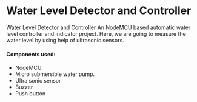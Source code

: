 # Water Level Detector and Controller
Water Level Detector and Controller 
An NodeMCU based automatic water level controller and indicator project. Here, we are going to measure the water level by using help of ultrasonic sensors.

#### Components used:
 * NodeMCU
 * Micro submersible water pump.
 * Ultra sonic sensor
 * Buzzer
 * Push button
 
